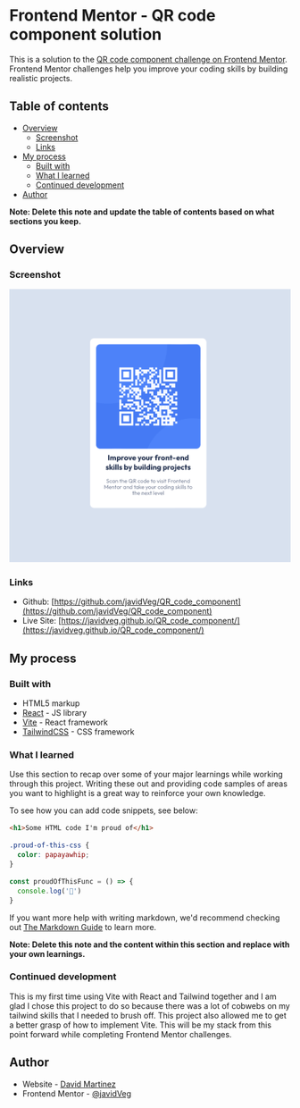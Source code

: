 # Frontend Mentor - QR code component solution

This is a solution to the [QR code component challenge on Frontend Mentor](https://www.frontendmentor.io/challenges/qr-code-component-iux_sIO_H). Frontend Mentor challenges help you improve your coding skills by building realistic projects. 

## Table of contents

- [Overview](#overview)
  - [Screenshot](#screenshot)
  - [Links](#links)
- [My process](#my-process)
  - [Built with](#built-with)
  - [What I learned](#what-i-learned)
  - [Continued development](#continued-development)
- [Author](#author)


**Note: Delete this note and update the table of contents based on what sections you keep.**

## Overview

### Screenshot

![](./public/screenshot.png)

### Links

- Github: [https://github.com/javidVeg/QR_code_component](https://github.com/javidVeg/QR_code_component)
- Live Site: [https://javidveg.github.io/QR_code_component/](https://javidveg.github.io/QR_code_component/)

## My process

### Built with

- HTML5 markup
- [React](https://reactjs.org/) - JS library
- [Vite](https://vitejs.dev) - React framework
- [TailwindCSS](https://tailwindcss.com) - CSS framework

### What I learned

Use this section to recap over some of your major learnings while working through this project. Writing these out and providing code samples of areas you want to highlight is a great way to reinforce your own knowledge.

To see how you can add code snippets, see below:

```html
<h1>Some HTML code I'm proud of</h1>
```
```css
.proud-of-this-css {
  color: papayawhip;
}
```
```js
const proudOfThisFunc = () => {
  console.log('🎉')
}
```

If you want more help with writing markdown, we'd recommend checking out [The Markdown Guide](https://www.markdownguide.org/) to learn more.

**Note: Delete this note and the content within this section and replace with your own learnings.**

### Continued development

This is my first time using Vite with React and Tailwind together and I am glad I chose this project to do so because there was a lot of cobwebs on my tailwind skills that I needed to brush off. This project also allowed me to get a better grasp of how to implement Vite. This will be my stack from this point forward while completing Frontend Mentor challenges. 

## Author

- Website - [David Martinez](https://dev-idcodes.com)
- Frontend Mentor - [@javidVeg](https://www.frontendmentor.io/profile/javidVeg)



